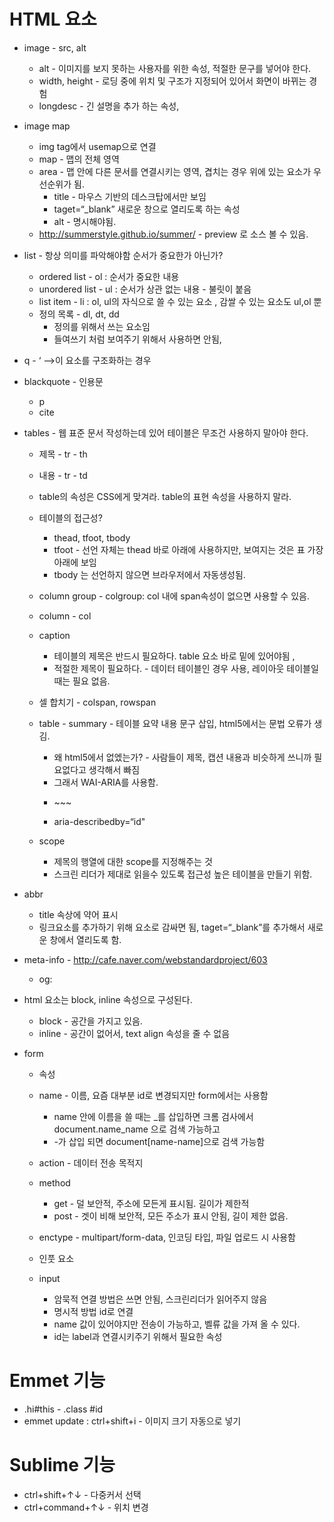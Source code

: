 
# HTML 요소
- image - src, alt
    - alt - 이미지를 보지 못하는 사용자를 위한 속성, 적절한 문구를 넣어야 한다.
    - width, height - 로딩 중에 위치 및 구조가 지정되어 있어서 화면이 바뀌는 경험
    - longdesc - 긴 설명을 추가 하는 속성,
- image map
    - img tag에서 usemap으로 연결
    - map - 맵의 전체 영역
    - area - 맵 안에 다른 문서를 연결시키는 영역, 겹치는 경우 위에 있는 요소가 우선순위가 됨.
        - title - 마우스 기반의 데스크탑에서만 보임
        - taget=“_blank” 새로운 창으로 열리도록 하는 속성
        - alt - 명시해야됨.
    - http://summerstyle.github.io/summer/ - preview 로 소스 볼 수 있음.
- list - 항상 의미를 파악해야함 순서가 중요한가 아닌가?
    - ordered list - ol : 순서가 중요한 내용
    - unordered list - ul : 순서가 상관 없는 내용 - 불릿이 붙음
    - list item - li : ol, ul의 자식으로 쓸 수 있는 요소 , 감쌀 수 있는 요소도 ul,ol 뿐
    - 정의 목록 - dl, dt, dd
        - 정의를 위해서 쓰는 요소임
        - 들여쓰기 처럼 보여주기 위해서 사용하면 안됨,
- q - ‘ —>이 요소를 구조화하는 경우
- blackquote - 인용문
    - p
    - cite
- tables - 웹 표준 문서 작성하는데 있어 테이블은 무조건 사용하지 말아야 한다.
    - 제목 - tr - th
    - 내용 - tr - td
    - table의 속성은 CSS에게 맞겨라. table의 표현 속성을 사용하지 말라.
    - 테이블의 접근성?
        - thead, tfoot, tbody
        - tfoot - 선언 자체는 thead 바로 아래에 사용하지만, 보여지는 것은 표 가장 아래에 보임
        - tbody 는 선언하지 않으면 브라우저에서 자동생성됨.
    - column group - colgroup: col 내에 span속성이 없으면 사용할 수 있음.
    - column - col
    - caption

        - 테이블의 제목은 반드시 필요하다. table 요소 바로 밑에 있어야됨 ,
        - 적절한 제목이 필요하다. - 데이터 테이블인 경우 사용, 레이아웃 테이블일 때는 필요 없음.
    - 셀 합치기 - colspan, rowspan
    - table - summary - 테이블 요약 내용 문구 삽입, html5에서는 문법 오류가 생김.
        - 왜 html5에서 없엤는가? - 사람들이 제목, 캡션 내용과 비슷하게 쓰니까 필요없다고 생각해서 빠짐
        - 그래서 WAI-ARIA를 사용함.
        - <p id=“id”>~~~
        - aria-describedby=“id"
    - scope
        - 제목의 행열에 대한 scope를 지정해주는 것
        - 스크린 리더가 제대로 읽을수 있도록 접근성 높은 테이블을 만들기 위함.

- abbr
    - title 속상에 약어 표시
    - 링크요소를 추가하기 위해 <a>요소로 감싸면 됨, taget=“_blank”를 추가해서 새로운 창에서 열리도록 함.

- meta-info - http://cafe.naver.com/webstandardproject/603

    - og:
- html 요소는 block, inline  속성으로 구성된다.

    - block - 공간을 가지고 있음.
    - inline - 공간이 없어서, text align 속성을 줄 수 없음

- form
    - 속성
    - name - 이름, 요즘 대부분 id로 변경되지만 form에서는 사용함
        - name 안에 이름을 쓸 때는 _를 삽입하면 크롬 검사에서 document.name_name 으로 검색 가능하고
        - -가 삽입 되면 document[name-name]으로 검색 가능함
    - action - 데이터 전송 목적지
    - method
        - get - 덜 보안적, 주소에 모든게 표시됨. 길이가 제한적
        - post - 겟이 비해 보안적, 모든 주소가 표시 안됨, 길이 제한 없음.
    - enctype - multipart/form-data, 인코딩 타입, 파일 업로드 시 사용함

    - 인풋 요소
    - input
        - 암묵적 연결 방법은 쓰면 안됨, 스크린리더가 읽어주지 않음
        - 명시적 방법 id로 연결
        - name 값이 있어야지만 전송이 가능하고, 벨류 값을 가져 올 수 있다.
        - id는 label과 연결시키주기 위해서 필요한 속성

# Emmet 기능
- .hi#this - .class #id
- emmet update : ctrl+shift+i  - 이미지 크기 자동으로 넣기

# Sublime 기능
- ctrl+shift+↑↓ - 다중커서 선택
- ctrl+command+↑↓ - 위치 변경

